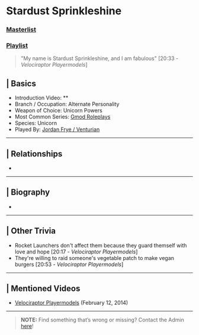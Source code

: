 # Stardust Sprinkleshine
### [Masterlist]()
### [Playlist](https://www.youtube.com/playlist?list=PLwljWXtmIKiSgWdReZneEGHVu8gaKSFwE)

> "My name is Stardust Sprinkleshine, and I am fabulous" \[20:33 - *Velociraptor Playermodels*]

## | Basics
- Introduction Video: **
- Branch / Occupation: Alternate Personality
- Weapon of Choice: Unicorn Powers
- Most Common Series: [Gmod Roleplays](6.Series/Gmod/Roleplays.md)
- Species: Unicorn
- Played By: [Jordan Frye / Venturian](3.Siblings/3.1.Jordan-Frye-Venturian.md)

----

## | Relationships
- 

----

## | Biography
- 

----

## | Other Trivia
- Rocket Launchers don't affect them because they guard themself with love and hope \[20:17 - *Velociraptor Playermodels*]
- They're willing to raid someone's vegetable patch to make vegan burgers \[20:53 - *Velociraptor Playermodels*]

----

## | Mentioned Videos
- [Velociraptor Playermodels](https://youtu.be/BQk4sBDghZE) \(February 12, 2014)

----

> **NOTE:** Find something that’s wrong or missing? Contact the Admin [here](../chapter_2.md)!